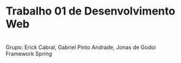 <h1>Trabalho 01 de Desenvolvimento Web</h1><br>
Grupo: Erick Cabral, Gabriel Pinto Andrade, Jonas de Godoi<br>
Framework Spring

